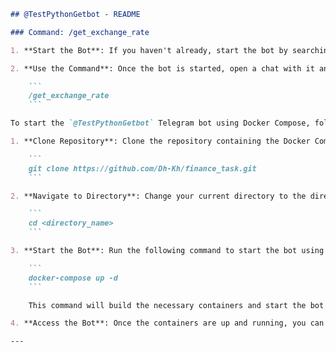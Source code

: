 ```markdown
## @TestPythonGetbot - README

### Command: /get_exchange_rate

1. **Start the Bot**: If you haven't already, start the bot by searching for `@TestPythonGetbot` on Telegram and clicking on "Start".

2. **Use the Command**: Once the bot is started, open a chat with it and type the following command:

    ```
    /get_exchange_rate
    ```

To start the `@TestPythonGetbot` Telegram bot using Docker Compose, follow these steps:

1. **Clone Repository**: Clone the repository containing the Docker Compose configuration for the bot.

    ```
    git clone https://github.com/Dh-Kh/finance_task.git
    ```

2. **Navigate to Directory**: Change your current directory to the directory where the `docker-compose.yml` file is located.

    ```
    cd <directory_name>
    ```

3. **Start the Bot**: Run the following command to start the bot using Docker Compose:

    ```
    docker-compose up -d
    ```

    This command will build the necessary containers and start the bot in detached mode, allowing it to run in the background.

4. **Access the Bot**: Once the containers are up and running, you can access the `@TestPythonGetbot` Telegram bot on Telegram and start using its functionalities as described above.

---
